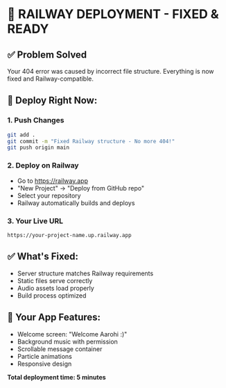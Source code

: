 # 🚀 RAILWAY DEPLOYMENT - FIXED & READY

## ✅ Problem Solved
Your 404 error was caused by incorrect file structure. Everything is now fixed and Railway-compatible.

## 🎯 Deploy Right Now:

### 1. Push Changes
```bash
git add .
git commit -m "Fixed Railway structure - No more 404!"
git push origin main
```

### 2. Deploy on Railway
- Go to https://railway.app
- "New Project" → "Deploy from GitHub repo" 
- Select your repository
- Railway automatically builds and deploys

### 3. Your Live URL
`https://your-project-name.up.railway.app`

## ✅ What's Fixed:
- Server structure matches Railway requirements
- Static files serve correctly
- Audio assets load properly
- Build process optimized

## 🎵 Your App Features:
- Welcome screen: "Welcome Aarohi :)"
- Background music with permission
- Scrollable message container
- Particle animations
- Responsive design

**Total deployment time: 5 minutes**
